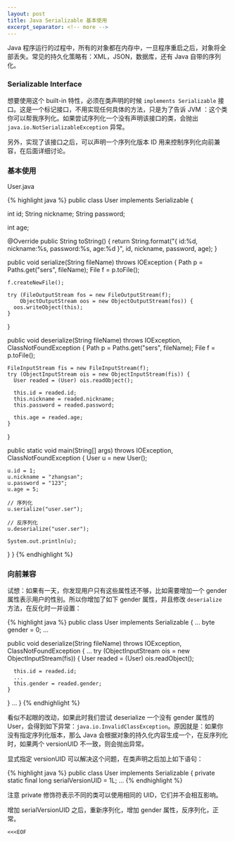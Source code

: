 ```yaml
---
layout: post
title: Java Serializable 基本使用
excerpt_separator: <!-- more -->
---
```



Java 程序运行的过程中，所有的对象都在内存中，一旦程序重启之后，对象将全部丢失。常见的持久化策略有：XML，JSON，数据库，还有 Java 自带的序列化。
<!-- more -->

### Serializable Interface

想要使用这个 built-in 特性，必须在类声明的时候 `implements Serializable` 接口。这是一个标记接口，不用实现任何具体的方法，只是为了告诉 JVM ：这个类你可以帮我序列化。如果尝试序列化一个没有声明该接口的类，会抛出 `java.io.NotSerializableException` 异常。

另外，实现了该接口之后，可以声明一个序列化版本 ID 用来控制序列化向前兼容，在后面详细讨论。

### 基本使用

User.java

{% highlight java %}
public class User implements Serializable {

  int id;
  String nickname;
  String password;

  int age;

  @Override
  public String toString() {
    return String.format("{ id:%d, nickname:%s, password:%s, age:%d }",
      id, nickname, password, age);
  }

  public void serialize(String fileName) throws IOException {
    Path p = Paths.get("sers", fileName);
    File f = p.toFile();

    f.createNewFile();

    try (FileOutputStream fos = new FileOutputStream(f);
        ObjectOutputStream oos = new ObjectOutputStream(fos)) {
      oos.writeObject(this);
    }
  }

  public void deserialize(String fileName) throws IOException,
    ClassNotFoundException {
    Path p = Paths.get("sers", fileName);
    File f = p.toFile();

    FileInputStream fis = new FileInputStream(f);
    try (ObjectInputStream ois = new ObjectInputStream(fis)) {
      User readed = (User) ois.readObject();

      this.id = readed.id;
      this.nickname = readed.nickname;
      this.password = readed.password;
      
      this.age = readed.age;
    }
  }
 
  public static void main(String[] args) throws IOException, 
    ClassNotFoundException {
    User u = new User();

    u.id = 1;
    u.nickname = "zhangsan";
    u.password = "123";
    u.age = 5;

    // 序列化
    u.serialize("user.ser");

    // 反序列化
    u.deserialize("user.ser");

    System.out.println(u);
  }
}
{% endhighlight %}

### 向前兼容

试想：如果有一天，你发现用户只有这些属性还不够，比如需要增加一个 gender 属性表示用户的性别。所以你增加了如下 gender 属性，并且修改 `deserialize` 方法，在反化时一并设置：

{% highlight java %}
public class User implements Serializable {
  ...
  byte gender = 0;
  ...

  public void deserialize(String fileName) throws IOException, 
    ClassNotFoundException {
    ...
    try (ObjectInputStream ois = new ObjectInputStream(fis)) {
      User readed = (User) ois.readObject();

      this.id = readed.id;
      ...
      this.gender = readed.gender;
    }
  }
  ...
}
{% endhighlight %}

看似不起眼的改动，如果此时我们尝试 deserialize 一个没有 gender 属性的 User，会得到如下异常：`java.io.InvalidClassException`。原因就是：如果你没有指定序列化版本，那么 Java 会根据对象的持久化内容生成一个，在反序列化时，如果两个 versionUID 不一致，则会抛出异常。

显式指定 versionUID 可以解决这个问题，在类声明之后加上如下语句：

{% highlight java %}
public class User implements Serializable {
  private static final long serialVersionUID = 1L;
  ...
{% endhighlight %}

注意 private 修饰符表示不同的类可以使用相同的 UID，它们并不会相互影响。

增加 serialVersionUID 之后，重新序列化，增加 gender 属性，反序列化，正常。

`<<<EOF`